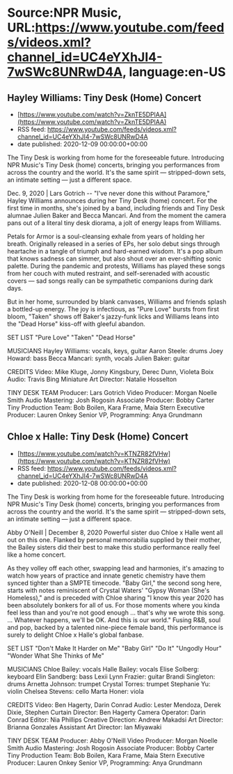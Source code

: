 # Source:NPR Music, URL:https://www.youtube.com/feeds/videos.xml?channel_id=UC4eYXhJI4-7wSWc8UNRwD4A, language:en-US

## Hayley Williams: Tiny Desk (Home) Concert
 - [https://www.youtube.com/watch?v=ZknTE5DPlAA](https://www.youtube.com/watch?v=ZknTE5DPlAA)
 - RSS feed: https://www.youtube.com/feeds/videos.xml?channel_id=UC4eYXhJI4-7wSWc8UNRwD4A
 - date published: 2020-12-09 00:00:00+00:00

The Tiny Desk is working from home for the foreseeable future. Introducing NPR Music's Tiny Desk (home) concerts, bringing you performances from across the country and the world. It's the same spirit — stripped-down sets, an intimate setting — just a different space.

Dec. 9, 2020 | Lars Gotrich -- "I've never done this without Paramore," Hayley Williams announces during her Tiny Desk (home) concert. For the first time in months, she's joined by a band, including friends and Tiny Desk alumnae Julien Baker and Becca Mancari. And from the moment the camera pans out of a literal tiny desk diorama, a jolt of energy leaps from Williams.

Petals for Armor is a soul-cleansing exhale from years of holding her breath. Originally released in a series of EPs, her solo debut sings through heartache in a tangle of triumph and hard-earned wisdom. It's a pop album that knows sadness can simmer, but also shout over an ever-shifting sonic palette. During the pandemic and protests, Williams has played these songs from her couch with muted restraint, and self-serenaded with acoustic covers — sad songs really can be sympathetic companions during dark days. 

But in her home, surrounded by blank canvases, Williams and friends splash a bottled-up energy. The joy is infectious, as "Pure Love" bursts from first bloom, "Taken" shows off Baker's jazzy-funk licks and Williams leans into the "Dead Horse" kiss-off with gleeful abandon. 

SET LIST
"Pure Love"
"Taken"
"Dead Horse"

MUSICIANS
Hayley Williams: vocals, keys, guitar
Aaron Steele: drums
Joey Howard: bass
Becca Mancari: synth, vocals
Julien Baker: guitar

CREDITS
Video: Mike Kluge, Jonny Kingsbury, Derec Dunn, Violeta Boix
Audio: Travis Bing
Miniature Art Director: Natalie Hosselton

TINY DESK TEAM
Producer: Lars Gotrich
Video Producer: Morgan Noelle Smith
Audio Mastering: Josh Rogosin
Associate Producer: Bobby Carter
Tiny Production Team: Bob Boilen, Kara Frame, Maia Stern
Executive Producer: Lauren Onkey
Senior VP, Programming: Anya Grundmann

## Chloe x Halle: Tiny Desk (Home) Concert
 - [https://www.youtube.com/watch?v=KTNZR82fVHw](https://www.youtube.com/watch?v=KTNZR82fVHw)
 - RSS feed: https://www.youtube.com/feeds/videos.xml?channel_id=UC4eYXhJI4-7wSWc8UNRwD4A
 - date published: 2020-12-08 00:00:00+00:00

The Tiny Desk is working from home for the foreseeable future. Introducing NPR Music's Tiny Desk (home) concerts, bringing you performances from across the country and the world. It's the same spirit — stripped-down sets, an intimate setting — just a different space.

Abby O'Neill | December 8, 2020
Powerful sister duo Chloe x Halle went all out on this one. Flanked by personal memorabilia supplied by their mother, the Bailey sisters did their best to make this studio performance really feel like a home concert.

As they volley off each other, swapping lead and harmonies, it's amazing to watch how years of practice and innate genetic chemistry have them synced tighter than a SMPTE timecode. "Baby Girl," the second song here, starts with notes reminiscent of Crystal Waters' "Gypsy Woman (She's Homeless)," and is preceded with Chloe sharing "I know this year 2020 has been absolutely bonkers for all of us. For those moments where you kinda feel less than and you're not good enough ... that's why we wrote this song. ... Whatever happens, we'll be OK. And this is our world." Fusing R&B, soul and pop, backed by a talented nine-piece female band, this performance is surely to delight Chloe x Halle's global fanbase.

SET LIST
"Don't Make It Harder on Me"
"Baby Girl"
"Do It"
"Ungodly Hour"
"Wonder What She Thinks of Me"

MUSICIANS
Chloe Bailey: vocals
Halle Bailey: vocals
Elise Solberg: keyboard
Elin Sandberg: bass
Lexii Lynn Frazier: guitar
Brandi Singleton: drums
Arnetta Johnson: trumpet
Crystal Torres: trumpet
Stephanie Yu: violin
Chelsea Stevens: cello
Marta Honer: viola

CREDITS
Video: Ben Hagerty, Darin Conrad
Audio: Lester Mendoza, Derek Dixie, Stephen Curtain
Director: Ben Hagerty
Camera Operator: Darin Conrad
Editor: Nia Phillips
Creative Direction: Andrew Makadsi
Art Director: Brianna Gonzales
Assistant Art Director: Ian Miyawaki

TINY DESK TEAM
Producer: Abby O'Neill
Video Producer: Morgan Noelle Smith
Audio Mastering: Josh Rogosin
Associate Producer: Bobby Carter
Tiny Production Team: Bob Boilen, Kara Frame, Maia Stern
Executive Producer: Lauren Onkey
Senior VP, Programming: Anya Grundmann

